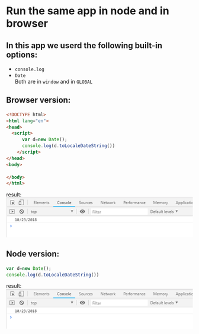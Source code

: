 # Run the same app in node and in browser

## In this app we userd the following built-in options:
* `console.log`
* `Date`   
Both are in `window` and in `GLOBAL`


## Browser version:
```html
<!DOCTYPE html>
<html lang="en">
<head>
  <script>
      var d=new Date();
      console.log(d.toLocaleDateString())
    </script>
</head>
<body>
    
</body>
</html>
```
result:
![picture](res0.png)

## Node version:
```javascript
var d=new Date();
console.log(d.toLocaleDateString())
```
result:
![picture](res0.png)